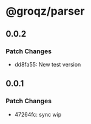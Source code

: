 # @groqz/parser

## 0.0.2

### Patch Changes

- dd8fa55: New test version

## 0.0.1

### Patch Changes

- 47264fc: sync wip
